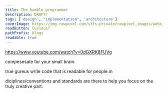 ```yaml
---
title: The humble programmer
description: DRAFT!
tags: ['design', "implementation", 'architecture']
coverImage: https://img.rawpixel.com/s3fs-private/rawpixel_images/website_content/pd42-63143352-rob.jpg?w=1000&dpr=1&fit=default&crop=default&q=65&vib=3&con=3&usm=15&bg=F4F4F3&ixlib=js-2.2.1&s=5f2e30937d27b1b5dbb6d0f08c5cee69
readButton: Curious?
pathPrefix: blogs
readable: true
---
```


https://www.youtube.com/watch?v=0dGXRK8FUVg

compesnsate for your small brain.

true gureus write code that is readable for people.m

diciplines/conventions and standards are there to help you focus on the truly creative part.
